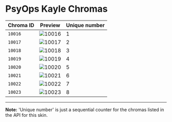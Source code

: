 # PsyOps Kayle Chromas

| Chroma ID | Preview | Unique number |
|---|---|---|
| `10016` | ![10016](https://raw.communitydragon.org/latest/plugins/rcp-be-lol-game-data/global/default/v1/champion-chroma-images/10/10016.png) | 1 |
| `10017` | ![10017](https://raw.communitydragon.org/latest/plugins/rcp-be-lol-game-data/global/default/v1/champion-chroma-images/10/10017.png) | 2 |
| `10018` | ![10018](https://raw.communitydragon.org/latest/plugins/rcp-be-lol-game-data/global/default/v1/champion-chroma-images/10/10018.png) | 3 |
| `10019` | ![10019](https://raw.communitydragon.org/latest/plugins/rcp-be-lol-game-data/global/default/v1/champion-chroma-images/10/10019.png) | 4 |
| `10020` | ![10020](https://raw.communitydragon.org/latest/plugins/rcp-be-lol-game-data/global/default/v1/champion-chroma-images/10/10020.png) | 5 |
| `10021` | ![10021](https://raw.communitydragon.org/latest/plugins/rcp-be-lol-game-data/global/default/v1/champion-chroma-images/10/10021.png) | 6 |
| `10022` | ![10022](https://raw.communitydragon.org/latest/plugins/rcp-be-lol-game-data/global/default/v1/champion-chroma-images/10/10022.png) | 7 |
| `10023` | ![10023](https://raw.communitydragon.org/latest/plugins/rcp-be-lol-game-data/global/default/v1/champion-chroma-images/10/10023.png) | 8 |

---

**Note:** 'Unique number' is just a sequential counter for the chromas listed in the API for this skin.